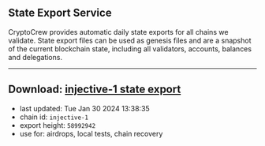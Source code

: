 ## State Export Service
CryptoCrew provides automatic daily state exports for all chains we validate. State export files can be used as genesis files and are a snapshot of the current blockchain state, including all validators, accounts, balances and delegations.

---
**Download: [injective-1 state export](https://dl.ccvalidators.com/SERVICE/injective/injective-1_export_58992942.json)**
---

- last updated: Tue Jan 30 2024 13:38:35
- chain id: `injective-1`
- export height: `58992942`
- use for: airdrops, local tests, chain recovery
